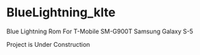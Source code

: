 # BlueLightning_klte
Blue Lightning Rom For T-Mobile SM-G900T Samsung Galaxy S-5

Project is Under Construction
